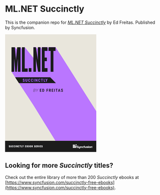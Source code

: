 # ML.NET Succinctly
This is the companion repo for [*ML.NET Succinctly*](https://www.syncfusion.com/succinctly-free-ebooks/ml-dotnet-succinctly) by Ed Freitas. Published by Syncfusion.

[![cover](https://github.com/SyncfusionSuccinctlyE-Books/ML.NET-Succinctly/blob/main/cover.png)](https://www.syncfusion.com/succinctly-free-ebooks/ml-dotnet-succinctly)

## Looking for more _Succinctly_ titles?

Check out the entire library of more than 200 _Succinctly_ ebooks at [https://www.syncfusion.com/succinctly-free-ebooks](https://www.syncfusion.com/succinctly-free-ebooks).
